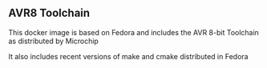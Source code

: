 AVR8 Toolchain
-------------

This docker image is based on Fedora and includes the AVR 8-bit Toolchain as distributed by Microchip

It also includes recent versions of make and cmake distributed in Fedora

